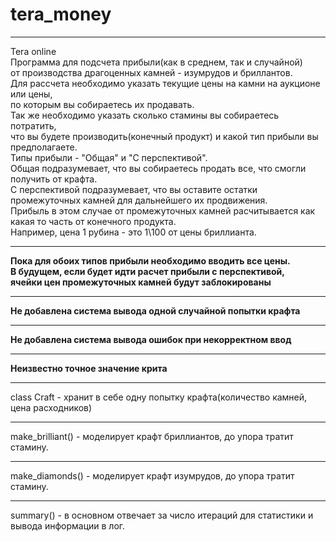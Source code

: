 # tera_money
<hr>
Tera online<br>
Программа для подсчета прибыли(как в среднем, так и случайной)<br> от производства драгоценных камней - изумрудов и бриллантов.<br>
Для рассчета необходимо указать текущие цены на камни на аукционе или цены,<br> по которым вы собираетесь их продавать.<br>
Так же необходимо указать сколько стамины вы собираетесь потратить,<br> что вы будете производить(конечный продукт) и какой тип прибыли вы предполагаете.<br>
Типы прибыли - "Общая" и "С перспективой".<br>
Общая подразумевает, что вы собираетесь продать все, что смогли получить от крафта.<br>
С перспективой подразумевает, что вы оставите остатки промежуточных камней для дальнейшего их продвижения.<br>
Прибыль в этом случае от промежуточных камней расчитывается как какая то часть от конечного продукта.<br>
Например, цена 1 рубина - это 1\100 от цены бриллианта.<br>
<hr>
<b>Пока для обоих типов прибыли необходимо вводить все цены.<br> В будущем, если будет идти расчет прибыли с перспективой,<br> ячейки цен промежуточных камней будут заблокированы</b>
<hr>
<b>Не добавлена система вывода одной случайной попытки крафта</b>
<hr>
<b>Не добавлена система вывода ошибок при некорректном ввод</b>
<hr>
<b>Неизвестно точное значение крита</b>
<hr>
class Craft - хранит в себе одну попытку крафта(количество камней, цена расходников)
<hr>
make_brilliant() - моделирует крафт бриллиантов, до упора тратит стамину.
<hr>
make_diamonds() - моделирует крафт изумрудов, до упора тратит стамину.
<hr>
summary() - в основном отвечает за число итераций для статистики и вывода информации в лог.
